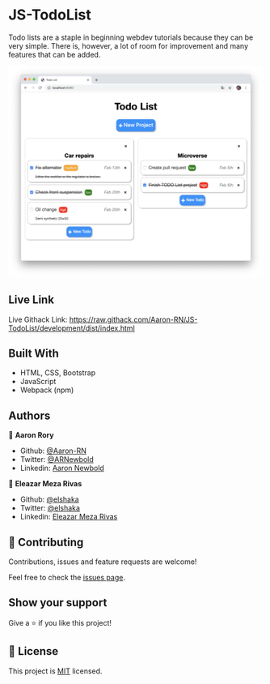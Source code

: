 # JS-TodoList
Todo lists are a staple in beginning webdev tutorials because they can be very simple. There is, however, a lot of room for improvement and many features that can be added.

![screenshot](./screenshot.png)

## Live Link
Live Githack Link: https://raw.githack.com/Aaron-RN/JS-TodoList/development/dist/index.html


## Built With

- HTML, CSS, Bootstrap
- JavaScript
- Webpack (npm)


## Authors

👤 **Aaron Rory**

- Github: [@Aaron-RN](https://github.com/Aaron-RN)
- Twitter: [@ARNewbold](https://twitter.com/ARNewbold)
- Linkedin: [Aaron Newbold](https://www.linkedin.com/in/aaron-newbold-1b9233187/)

👤 **Eleazar Meza Rivas**

- Github: [@elshaka](https://github.com/elshaka)
- Twitter: [@elshaka](https://twitter.com/elshaka)
- Linkedin: [Eleazar Meza Rivas](https://www.linkedin.com/in/elshaka/)

## 🤝 Contributing

Contributions, issues and feature requests are welcome!

Feel free to check the [issues page](issues/).

## Show your support

Give a ⭐️ if you like this project!

## 📝 License

This project is [MIT](lic.url) licensed.
